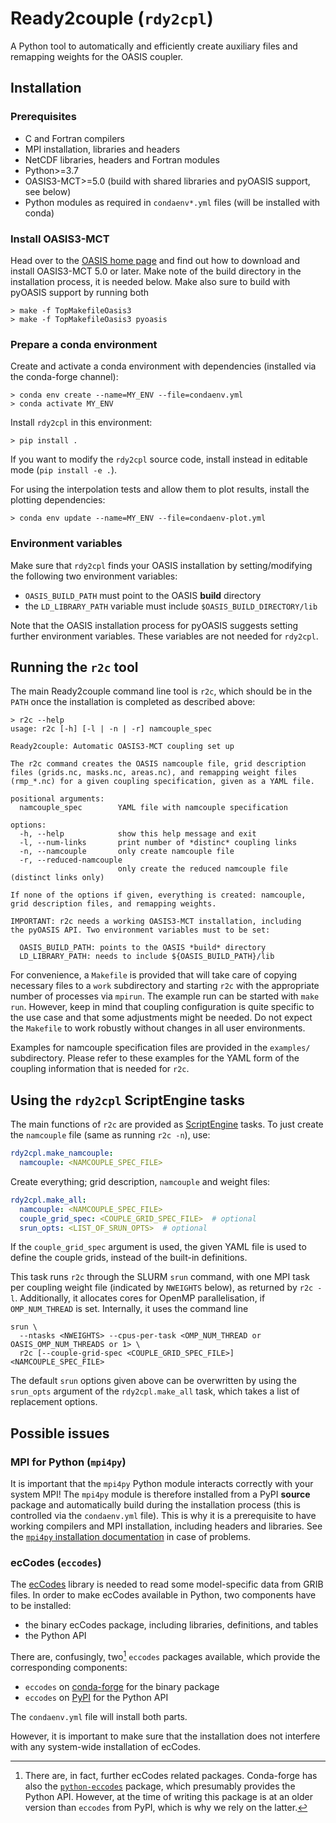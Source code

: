 # Ready2couple (`rdy2cpl`)

A Python tool to automatically and efficiently create auxiliary files and
remapping weights for the OASIS coupler.


## Installation

### Prerequisites

* C and Fortran compilers
* MPI installation, libraries and headers
* NetCDF libraries, headers and Fortran modules
* Python>=3.7
* OASIS3-MCT>=5.0 (build with shared libraries and pyOASIS support, see below)
* Python modules as required in `condaenv*.yml` files (will be installed with conda)


### Install OASIS3-MCT

Head over to the [OASIS home page](https://oasis.cerfacs.fr/en/) and find out
how to download and install OASIS3-MCT 5.0 or later. Make note of the build
directory in the installation process, it is needed below. Make also sure to
build with pyOASIS support by running both
```
> make -f TopMakefileOasis3
> make -f TopMakefileOasis3 pyoasis
```


### Prepare a conda environment

Create and activate a conda environment with dependencies (installed via the
conda-forge channel):
```
> conda env create --name=MY_ENV --file=condaenv.yml
> conda activate MY_ENV
```

Install `rdy2cpl` in this environment:
```
> pip install .
```
If you want to modify the `rdy2cpl` source code, install instead in editable
mode (`pip install -e .`).

For using the interpolation tests and allow them to plot results, install the
plotting dependencies:
```
> conda env update --name=MY_ENV --file=condaenv-plot.yml
```


### Environment variables

Make sure that `rdy2cpl` finds your OASIS installation by setting/modifying the following two environment variables:

* `OASIS_BUILD_PATH` must point to the OASIS **build** directory
* the `LD_LIBRARY_PATH` variable must include `$OASIS_BUILD_DIRECTORY/lib`

Note that the OASIS installation process for pyOASIS suggests setting further
environment variables. These variables are not needed for `rdy2cpl`.


## Running the `r2c` tool

The main Ready2couple command line tool is `r2c`, which should be in the `PATH`
once the installation is completed as described above:
```
> r2c --help
usage: r2c [-h] [-l | -n | -r] namcouple_spec

Ready2couple: Automatic OASIS3-MCT coupling set up

The r2c command creates the OASIS namcouple file, grid description
files (grids.nc, masks.nc, areas.nc), and remapping weight files
(rmp_*.nc) for a given coupling specification, given as a YAML file.

positional arguments:
  namcouple_spec        YAML file with namcouple specification

options:
  -h, --help            show this help message and exit
  -l, --num-links       print number of *distinc* coupling links
  -n, --namcouple       only create namcouple file
  -r, --reduced-namcouple
                        only create the reduced namcouple file (distinct links only)

If none of the options if given, everything is created: namcouple,
grid description files, and remapping weights.

IMPORTANT: r2c needs a working OASIS3-MCT installation, including
the pyOASIS API. Two environment variables must to be set:

  OASIS_BUILD_PATH: points to the OASIS *build* directory
  LD_LIBRARY_PATH: needs to include ${OASIS_BUILD_PATH}/lib
```

For convenience, a `Makefile` is provided that will take care of copying
necessary files to a `work` subdirectory and starting `r2c` with the appropriate
number of processes via `mpirun`. The example run can be started with `make
run`. However, keep in mind that coupling configuration is quite specific to the
use case and that some adjustments might be needed. Do not expect the `Makefile`
to work robustly without changes in all user environments.

Examples for namcouple specification files are provided in the `examples/`
subdirectory. Please refer to these examples for the YAML form of the coupling
information that is needed for `r2c`.


## Using the `rdy2cpl` ScriptEngine tasks

The main functions of `r2c` are provided as
[ScriptEngine](https://scriptengine.readthedocs.io) tasks.
To just create the `namcouple` file (same as running `r2c -n`), use:
```yaml
rdy2cpl.make_namcouple:
  namcouple: <NAMCOUPLE_SPEC_FILE>
```

Create everything; grid description, `namcouple` and weight files:
```yaml
rdy2cpl.make_all:
  namcouple: <NAMCOUPLE_SPEC_FILE>
  couple_grid_spec: <COUPLE_GRID_SPEC_FILE>  # optional
  srun_opts: <LIST_OF_SRUN_OPTS>  # optional
```
If the `couple_grid_spec` argument is used, the given YAML file is used to
define the couple grids, instead of the built-in definitions.

This task runs `r2c` through the SLURM `srun` command, with one MPI task per
coupling weight file (indicated by `NWEIGHTS` below), as returned by `r2c -l`.
Additionally, it allocates cores for OpenMP parallelisation, if
``OMP_NUM_THREAD`` is set. Internally, it uses the command line
```
srun \
  --ntasks <NWEIGHTS> --cpus-per-task <OMP_NUM_THREAD or OASIS_OMP_NUM_THREADS or 1> \
  r2c [--couple-grid-spec <COUPLE_GRID_SPEC_FILE>] <NAMCOUPLE_SPEC_FILE>
```
The default `srun` options given above can be overwritten by using the
`srun_opts` argument of the `rdy2cpl.make_all` task, which takes a list of
replacement options.


## Possible issues

### MPI for Python (`mpi4py`)

It is important that the `mpi4py` Python module interacts correctly with your
system MPI! The `mpi4py` module is therefore installed from a PyPI **source**
package and automatically build during the installation process (this is
controlled via the `condaenv.yml` file). This is why it is a prerequisite to
have working compilers and MPI installation, including headers and libraries.
See the [`mpi4py` installation
documentation](https://mpi4py.readthedocs.io/en/stable/install.html) in case of
problems.


### ecCodes (`eccodes`)

The [ecCodes](https://confluence.ecmwf.int/display/ECC) library is needed to
read some model-specific data from GRIB files. In order to make ecCodes available in Python, two components have to be installed:
* the binary ecCodes package, including libraries, definitions, and tables
* the Python API

There are, confusingly, two[^1] `eccodes` packages available, which provide the
corresponding components:
* `eccodes` on [conda-forge](https://anaconda.org/conda-forge/eccodes) for the
  binary package
* `eccodes` on [PyPI](https://pypi.org/project/eccodes) for the Python API

The `condaenv.yml` file will install both parts.

However, it is important to make sure that the installation does not interfere
with any system-wide installation of ecCodes.

[^1]: There are, in fact, further ecCodes related packages. Conda-forge has also
the [`python-eccodes`](https://anaconda.org/conda-forge/python-eccodes) package,
which presumably provides the Python API. However, at the time of writing this
package is at an older version than `eccodes` from PyPI, which is why we rely on
the latter.
